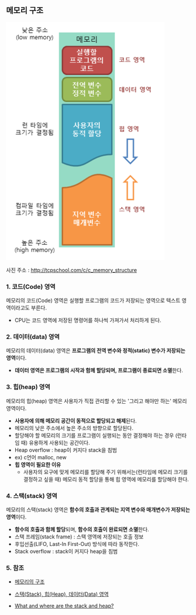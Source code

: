 ## 메모리 구조

![메모리 구조](https://github.com/zhsks528/TIL/blob/master/Resource/Memory%20Structure.PNG)

사진 주소 : http://tcpschool.com/c/c_memory_structure

### 1. 코드(Code) 영역

메모리의 코드(Code) 영역은 실행할 프로그램의 코드가 저장되는 영역으로 텍스트 영역이라고도 부른다.

- CPU는 코드 영역에 저장된 명령어를 하나씩 가져가서 처리하게 된다.

### 2. 데이터(data) 영역

메모리의 데이터(data) 영역은 **프로그램의 전역 변수와 정적(static) 변수가 저장되는 영역**이다.

- **데이터 영역은 프로그램의 시작과 함께 할당되며, 프로그램이 종료되면 소멸**한다.

### 3. 힙(heap) 영역

메모리의 힙(heap) 영역은 사용자가 직접 관리할 수 있는 '그리고 해야만 하는' 메모리 영역이다.

- **사용자에 의해 메모리 공간이 동적으로 할당되고 해제**된다.
- 메모리의 낮은 주소에서 높은 주소의 방향으로 할당된다.
- 할당해야 할 메모리의 크기를 프로그램이 실행되는 동안 결정해야 하는 경우 (런타임 때) 유용하게 사용되는 공간이다.
- Heap overflow : heap이 커지다 stack을 침범
- ex) c언어 malloc, new
- **힙 영역이 필요한 이유**
  - 사용자의 요구에 맞게 메모리를 할당해 주기 위해서는(런타임에 메모리 크기를 결정하고 싶을 때) 메모리 동적 할당을 통해 힙 영역에 메모리를 할당해야 한다.

### 4. 스택(stack) 영역

메모리의 스택(stack) 영역은 **함수의 호출과 관계되는 지역 변수와 매개변수가 저장되는 영역**이다.

- **함수의 호출과 함께 할당**되며, **함수의 호출이 완료되면 소멸**한다.
- 스택 프레임(stack frame) : 스택 영역에 저장되는 호출 정보
- 후입선출(LIFO, Last-In First-Out) 방식에 따라 동작한다.
- Stack overflow : stack이 커지다 heap을 침범

### 5. 참조

- [메모리의 구조](http://tcpschool.com/c/c_memory_structure)
- [스택(Stack), 힙(Heap), 데이터(Data) 영역](https://dsnight.tistory.com/50)

- [What and where are the stack and heap?](https://stackoverflow.com/questions/79923/what-and-where-are-the-stack-and-heap)
